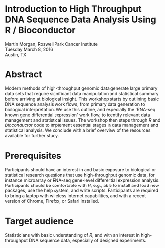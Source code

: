 # Introduction to High Throughput DNA Sequence Data Analysis Using R / Bioconductor

Martin Morgan, Roswell Park Cancer Institute<br />
Tuesday March 8, 2016<br />
Austin, TX

# Abstract

Modern methods of high-throughput genomic data generate large primary
data sets that require significant data manipulation and statistical
summary before arriving at biological insight. This workshop starts by
outlining basic DNA sequence analysis work flows, from primary data
generation to biological interpretation. We use this outline, and
especially the 'RNA-seq known gene differential expression' work flow,
to identify relevant data management and statistical issues. The
workshop then steps through _R_ and _Bioconductor_ code to implement
essential stages in data management and statistical analysis. We
conclude with a brief overview of the resources available for further
study.

# Prerequisites

Participants should have an interest in and basic exposure to
biological or statistical research questions that use high-throughput
genomic data, for instance microarray or RNA-seq gene-level
differential expression analysis. Participants should be comfortable
with _R_, e.g., able to install and load new packages, use the help
system, and write scripts. Participants are required to bring a laptop
with wireless internet capabilities, and with a recent version of
Chrome, Firefox, or Safari installed.

# Target audience

Statisticians with basic understanding of _R_, and with an interest in
high-throughput DNA sequence data, especially of designed experiments.

